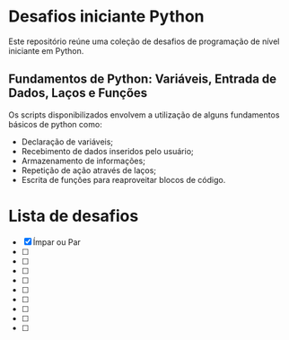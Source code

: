 # Desafios iniciante Python
Este repositório reúne uma coleção de desafios de programação de nível iniciante em Python.

## Fundamentos de Python: Variáveis, Entrada de Dados, Laços e Funções
Os scripts disponibilizados envolvem a utilização de alguns fundamentos básicos de python como: 

- Declaração de variáveis;
- Recebimento de dados inseridos pelo usuário;
- Armazenamento de informações;
- Repetição de ação através de laços;
- Escrita de funções para reaproveitar blocos de código.

# Lista de desafios
- [x] Ímpar ou Par
- [ ]
- [ ]
- [ ]
- [ ]
- [ ]
- [ ]
- [ ]
- [ ]
- [ ]
